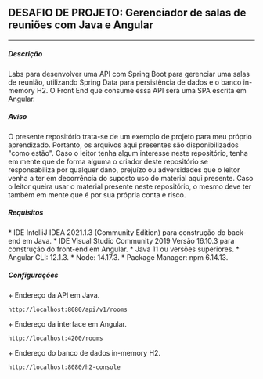 <h2>DESAFIO DE PROJETO: Gerenciador de salas de reuniões com Java e Angular</h2>

<hr />

<h5>Descrição</h5>

<p>Labs para desenvolver uma API com Spring Boot para gerenciar uma salas de reunião, utilizando Spring Data para persistência de dados e o banco in-memory H2. O Front End que consume essa API será uma SPA escrita em Angular. </p>

<h5>Aviso</h5>
<p>O presente repositório trata-se de um exemplo de projeto para meu próprio aprendizado. Portanto, os arquivos aqui presentes são disponibilizados "como estão". Caso o leitor tenha algum interesse neste repositório, tenha em mente que de forma alguma o criador deste repositório se responsabiliza por qualquer dano, prejuízo ou adversidades que o leitor venha a ter em decorrência do suposto uso do material aqui presente. Caso o leitor queira usar o material presente neste repositório, o mesmo deve ter também em mente que é por sua própria conta e risco.</p>

<h5>Requisitos</h5>
* IDE IntelliJ IDEA 2021.1.3 (Community Edition) para construção do back-end em Java.
* IDE Visual Studio Community 2019 Versão 16.10.3 para construção do front-end em Angular.
* Java 11 ou versões superiores.
* Angular CLI: 12.1.3.
* Node: 14.17.3.
* Package Manager: npm 6.14.13.
  
<h5>Configurações</h5>
<p>+ Endereço da API em Java.</p>

```
http://localhost:8080/api/v1/rooms
```
<p>+ Endereço da interface em Angular.</p>

```
http://localhost:4200/rooms
```
<p>+ Endereço do banco de dados in-memory H2.</p>

```
http://localhost:8080/h2-console
```




